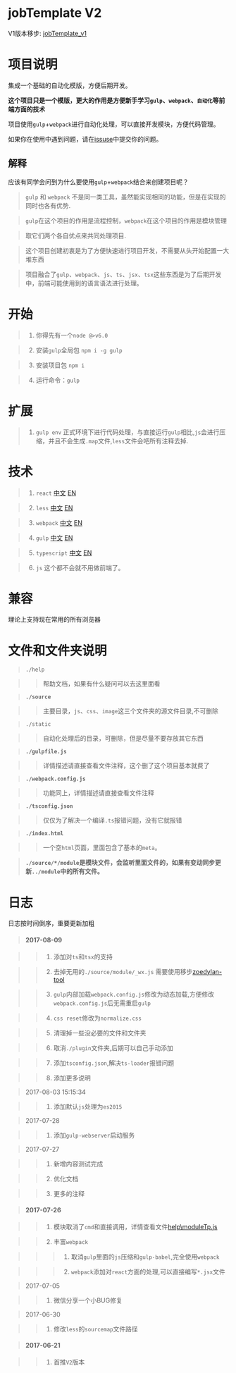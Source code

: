 # jobTemplate V2

V1版本移步: [jobTemplate_v1](https://github.com/zoeDylan/jobTemplate_v1)

# 项目说明

集成一个基础的自动化模版，方便后期开发。

**这个项目只是一个模版，更大的作用是方便新手学习`gulp`、`webpack`、`自动化`等前端方面的技术**

项目使用`gulp`+`webpack`进行自动化处理，可以直接开发模块，方便代码管理。

如果你在使用中遇到问题，请在[issuse](https://github.com/zoeDylan/jobTemplate/issues)中提交你的问题。

## 解释

应该有同学会问到为什么要使用`gulp`+`webpack`结合来创建项目呢？

> `gulp` 和 `webpack` 不是同一类工具，虽然能实现相同的功能，但是在实现的同时也各有优势.

> `gulp`在这个项目的作用是流程控制，`webpack`在这个项目的作用是模块管理

> 取它们两个各自优点来共同处理项目.

> 这个项目创建初衷是为了方便快速进行项目开发，不需要从头开始配置一大堆东西

> 项目融合了`gulp`、`webpack`、`js`、`ts`、`jsx`、`tsx`这些东西是为了后期开发中，前端可能使用到的语言语法进行处理。

# 开始

> 1. 你得先有一个`node @>v6.0`

> 2. 安装`gulp`全局包 `npm i -g gulp`

> 3. 安装项目包 `npm i`

> 4. 运行命令：`gulp`

# 扩展

> 1. `gulp env` 正式环境下进行代码处理，与直接运行`gulp`相比,`js`会进行压缩，并且不会生成`.map`文件,`less`文件会吧所有注释去掉.


# 技术

> 1. `react` [中文](https://react.bootcss.com/) [EN](https://facebook.github.io/react/)

> 2. `less` [中文](http://lesscss.cn/) [EN](http://lesscss.org/)

> 3. `webpack` [中文](https://doc.webpack-china.org/) [EN](http://webpack.github.io/)

> 4. `gulp` [中文](http://www.gulpjs.com.cn/) [EN](https://gulpjs.com/)

> 5. `typescript` [中文](https://www.tslang.cn/) [EN](http://www.typescriptlang.org/)

> 6. `js` 这个都不会就不用做前端了。

# 兼容

理论上支持现在常用的所有浏览器

# 文件和文件夹说明

> `./help`

>> 帮助文档，如果有什么疑问可以去这里面看


> **`./source`**

>> 主要目录，`js`、`css`、`image`这三个文件夹的源文件目录,不可删除

> `./static`

>> 自动化处理后的目录，可删除，但是尽量不要存放其它东西

> **`./gulpfile.js`**

>> 详情描述请直接查看文件注释，这个删了这个项目基本就费了

> **`./webpack.config.js`**

>> 功能同上，详情描述请直接查看文件注释

> **`./tsconfig.json`**

>> 仅仅为了解决一个编译`.ts`报错问题，没有它就报错

> **`./index.html`**

>> 一个空`html`页面，里面包含了基本的`meta`。

> **`./source/*/module`是模块文件，会监听里面文件的，如果有变动同步更新`../module`中的所有文件。**

# 日志

日志按时间倒序，重要更新加粗

> #### 2017-08-09

>> 1. 添加对`ts`和`tsx`的支持

>> 2. 去掉无用的`./source/module/_wx.js` 需要使用移步[zoedylan-tool](https://github.com/zoeDylan/zoeDylan-tool)

>> 3. `gulp`内部加载`webpack.config.js`修改为动态加载,方便修改`webpack.config.js`后无需重启`gulp`

>> 4. `css reset`修改为`normalize.css`

>> 5. 清理掉一些没必要的文件和文件夹

>> 6. 取消`./plugin`文件夹,后期可以自己手动添加

>> 7. 添加`tsconfig.json`,解决`ts-loader`报错问题

>> 8. 添加更多说明

> 2017-08-03 15:15:34

>> 1. 添加默认`js`处理为`es2015`

> 2017-07-28

>> 1. 添加`gulp-webserver`启动服务

> 2017-07-27

>> 1. 新增内容测试完成

>> 2. 优化文档

>> 3. 更多的注释

> #### 2017-07-26

>> 1. 模块取消了`cmd`和直接调用，详情查看文件[help\moduleTp.js](./help/moduleTp.js)

>> 2. 丰富`webpack`

>>> 1. 取消`gulp`里面的`js`压缩和`gulp-babel`,完全使用`webpack`

>>> 2. `webpack`添加对`react`方面的处理,可以直接编写`*.jsx`文件

> 2017-07-05

>> 1. 微信分享一个小BUG修复

> 2017-06-30

>> 1. 修改`less`的`sourcemap`文件路径

> #### 2017-06-21

>> 1. 首推`V2`版本